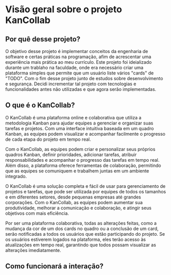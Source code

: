 # Visão geral sobre o projeto KanCollab

## Por quê desse projeto?
O objetivo desse projeto é implementar conceitos da engenharia de software e certas práticas na programação, afim de acrescentar uma experiência mais prática ao meu currículo.
Este projeto foi ideializado durante um trablaho na faculdade, onde era necessário criar uma plataforma simples que permite que um usuário liste vários "cards" de "TODO". Com o fim desse projeto junto de estudos sobre desenvolvimento e segurança. Decidi incrementar tal projeto com tecnologias e funcionalidades antes não utilizadas e que agora serão implementadas.


## O que é o KanCollab?

O KanCollab é uma plataforma online e colaborativa que utiliza a metodologia Kanban para ajudar equipes a gerenciar e organizar suas tarefas e projetos. Com uma interface intuitiva baseada em um quadro Kanban, as equipes podem visualizar e acompanhar facilmente o progresso de cada etapa do projeto em tempo real.

Com o KanCollab, as equipes podem criar e personalizar seus próprios quadros Kanban, definir prioridades, adicionar tarefas, atribuir responsabilidades e acompanhar o progresso das tarefas em tempo real. Além disso, a plataforma oferece ferramentas de colaboração, permitindo que as equipes se comuniquem e trabalhem juntas em um ambiente integrado.

O KanCollab é uma solução completa e fácil de usar para gerenciamento de projetos e tarefas, que pode ser utilizada por equipes de todos os tamanhos e em diferentes setores, desde pequenas empresas até grandes corporações. Com o KanCollab, as equipes podem aumentar sua produtividade, melhorar a comunicação e colaboração, e atingir seus objetivos com mais eficiência.

Por ser uma plataforma colaborativa, todas as alterações feitas, como a mudança da cor de um dos cards no quadro ou a conclusão de um card, serão notificadas a todos os usuários que estão participando do projeto. Se os usuários estiverem logados na plataforma, eles terão acesso às atualizações em tempo real, garantindo que todos possam visualizar as alterações imediatamente.

## Como funcionará a interação?





